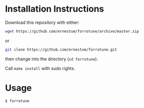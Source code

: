 # Installation Instructions

Download this repository with either:
```sh
wget https://github.com/ernestum/forrotune/archive/master.zip
```
or 
```sh
git clone https://github.com/ernestum/forrotune.git
```
then change into the directory (`cd forrotune`).

Call `make install` with sudo rights.

# Usage
```sh
$ forrotune
```

